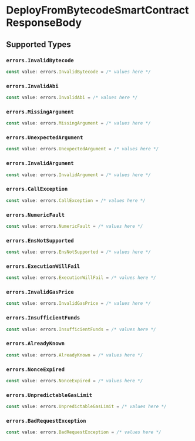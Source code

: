 # DeployFromBytecodeSmartContractResponseBody


## Supported Types

### `errors.InvalidBytecode`

```typescript
const value: errors.InvalidBytecode = /* values here */
```

### `errors.InvalidAbi`

```typescript
const value: errors.InvalidAbi = /* values here */
```

### `errors.MissingArgument`

```typescript
const value: errors.MissingArgument = /* values here */
```

### `errors.UnexpectedArgument`

```typescript
const value: errors.UnexpectedArgument = /* values here */
```

### `errors.InvalidArgument`

```typescript
const value: errors.InvalidArgument = /* values here */
```

### `errors.CallException`

```typescript
const value: errors.CallException = /* values here */
```

### `errors.NumericFault`

```typescript
const value: errors.NumericFault = /* values here */
```

### `errors.EnsNotSupported`

```typescript
const value: errors.EnsNotSupported = /* values here */
```

### `errors.ExecutionWillFail`

```typescript
const value: errors.ExecutionWillFail = /* values here */
```

### `errors.InvalidGasPrice`

```typescript
const value: errors.InvalidGasPrice = /* values here */
```

### `errors.InsufficientFunds`

```typescript
const value: errors.InsufficientFunds = /* values here */
```

### `errors.AlreadyKnown`

```typescript
const value: errors.AlreadyKnown = /* values here */
```

### `errors.NonceExpired`

```typescript
const value: errors.NonceExpired = /* values here */
```

### `errors.UnpredictableGasLimit`

```typescript
const value: errors.UnpredictableGasLimit = /* values here */
```

### `errors.BadRequestException`

```typescript
const value: errors.BadRequestException = /* values here */
```

